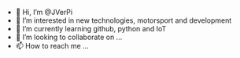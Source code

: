 - 👋 Hi, I’m @JVerPi
- 👀 I’m interested in new technologies, motorsport and development
- 🌱 I’m currently learning github, python and IoT
- 💞️ I’m looking to collaborate on ...
- 📫 How to reach me ...

<!---
JVerPi/JVerPi is a ✨ special ✨ repository because its `README.md` (this file) appears on your GitHub profile.
You can click the Preview link to take a look at your changes.
--->
